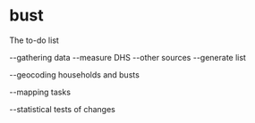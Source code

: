 bust
====


The to-do list


--gathering data
    --measure DHS
    --other sources
    --generate list

--geocoding households and busts

--mapping tasks

--statistical tests of changes
